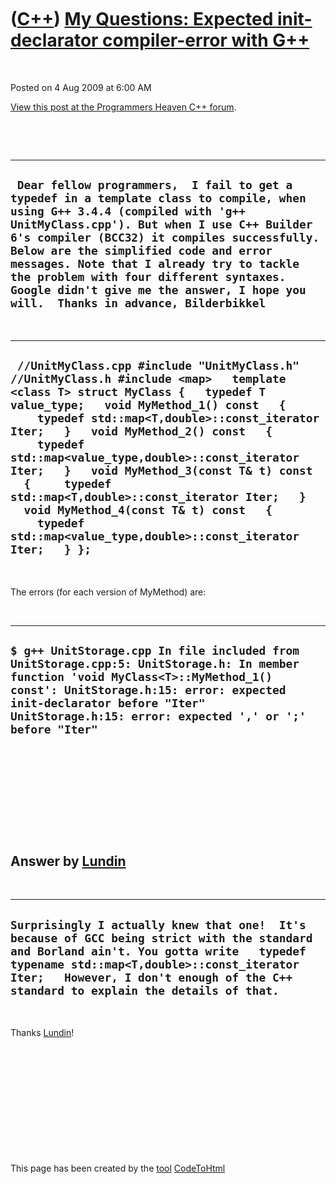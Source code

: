 



 

 

 

 

 

([C++](Cpp.md)) [My Questions: Expected init-declarator compiler-error with G++](CppMyQuestions0.md)
======================================================================================================

 

Posted on 4 Aug 2009 at 6:00 AM

[View this post at the Programmers Heaven C++
forum](http://www.programmersheaven.com/mb/CandCPP/394647/394647/expected-init-declarator-compiler-error-with-g++/?S=B20000#394647).

 

 

  ----------------------------------------------------------------------------------------------------------------------------------------------------------------------------------------------------------------------------------------------------------------------------------------------------------------------------------------------------------------------------------------------------------------------------------------------
  ` Dear fellow programmers,  I fail to get a typedef in a template class to compile, when using G++ 3.4.4 (compiled with 'g++ UnitMyClass.cpp'). But when I use C++ Builder 6's compiler (BCC32) it compiles successfully. Below are the simplified code and error messages. Note that I already try to tackle the problem with four different syntaxes. Google didn't give me the answer, I hope you will.  Thanks in advance, Bilderbikkel`
  ----------------------------------------------------------------------------------------------------------------------------------------------------------------------------------------------------------------------------------------------------------------------------------------------------------------------------------------------------------------------------------------------------------------------------------------------

 

  ----------------------------------------------------------------------------------------------------------------------------------------------------------------------------------------------------------------------------------------------------------------------------------------------------------------------------------------------------------------------------------------------------------------------------------------------------------------------------------------------------------------------------------------------------
  ` //UnitMyClass.cpp #include "UnitMyClass.h"    //UnitMyClass.h #include <map>   template <class T> struct MyClass {   typedef T value_type;   void MyMethod_1() const   {     typedef std::map<T,double>::const_iterator Iter;   }   void MyMethod_2() const   {     typedef std::map<value_type,double>::const_iterator Iter;   }   void MyMethod_3(const T& t) const   {     typedef std::map<T,double>::const_iterator Iter;   }   void MyMethod_4(const T& t) const   {     typedef std::map<value_type,double>::const_iterator Iter;   } };`
  ----------------------------------------------------------------------------------------------------------------------------------------------------------------------------------------------------------------------------------------------------------------------------------------------------------------------------------------------------------------------------------------------------------------------------------------------------------------------------------------------------------------------------------------------------

 

The errors (for each version of MyMethod) are:

 

  ------------------------------------------------------------------------------------------------------------------------------------------------------------------------------------------------------------------------------------------------------------------------
  ` $ g++ UnitStorage.cpp In file included from UnitStorage.cpp:5: UnitStorage.h: In member function 'void MyClass<T>::MyMethod_1() const': UnitStorage.h:15: error: expected init-declarator before "Iter" UnitStorage.h:15: error: expected ',' or ';' before "Iter" `
  ------------------------------------------------------------------------------------------------------------------------------------------------------------------------------------------------------------------------------------------------------------------------

 

 

 

 

 

Answer by [Lundin](http://www.programmersheaven.com/user/Lundin)
----------------------------------------------------------------

 

  -----------------------------------------------------------------------------------------------------------------------------------------------------------------------------------------------------------------------------------------------------------------------------
  ` Surprisingly I actually knew that one!  It's because of GCC being strict with the standard and Borland ain't. You gotta write   typedef typename std::map<T,double>::const_iterator Iter;   However, I don't enough of the C++ standard to explain the details of that. `
  -----------------------------------------------------------------------------------------------------------------------------------------------------------------------------------------------------------------------------------------------------------------------------

 

Thanks [Lundin](http://www.programmersheaven.com/user/Lundin)!

 

 

 

 

 





 




This page has been created by the [tool](Tools.md)
[CodeToHtml](ToolCodeToHtml.md)
